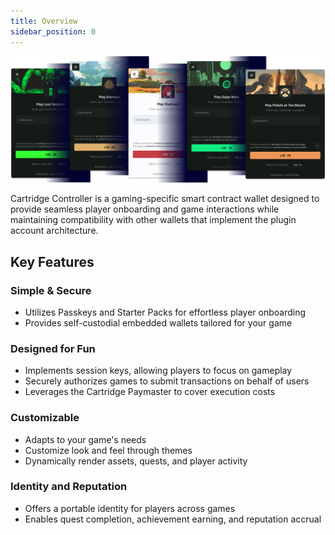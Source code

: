 ```yaml
---
title: Overview
sidebar_position: 0
---
```


![Cartridge Controller Overview](./img/controller.png)

Cartridge Controller is a gaming-specific smart contract wallet designed to provide seamless player onboarding and game interactions while maintaining compatibility with other wallets that implement the plugin account architecture.

## Key Features

### Simple & Secure

-   Utilizes Passkeys and Starter Packs for effortless player onboarding
-   Provides self-custodial embedded wallets tailored for your game

### Designed for Fun

-   Implements session keys, allowing players to focus on gameplay
-   Securely authorizes games to submit transactions on behalf of users
-   Leverages the Cartridge Paymaster to cover execution costs

### Customizable

-   Adapts to your game's needs
-   Customize look and feel through themes
-   Dynamically render assets, quests, and player activity

### Identity and Reputation

-   Offers a portable identity for players across games
-   Enables quest completion, achievement earning, and reputation accrual
